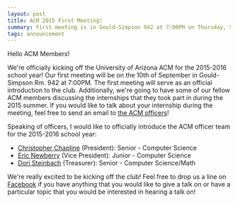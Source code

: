 ```yaml
---
layout: post
title: ACM 2015 First Meeting!
summary: First meeting is in Gould-Simpson 942 at 7:00PM on Thursday, September 10th.
tags: announcement
---
```


Hello ACM Members!

We're officially kicking off the University of Arizona ACM for the 2015-2016 school year! Our first
meeting will be on the 10th of September in Gould-Simpson Rm. 942 at 7:00PM. The first meeting will
serve as an official introduction to the club. Additionally, we're going to have some of our fellow
ACM members discussing the internships that they took part in during the 2015 summer. If you would
like to talk about your internship during the meeting, feel free to send an email to [the ACM
officers](mailto:acmofficers@cs.arizona.edu)!

Speaking of officers, I would like to officially introduce the ACM officer team for the 2015-2016
school year:

* [Christopher Chapline](mailto:cachapline8@cs.arizona.edu) (President): Senior - Computer Science
* [Eric Newberry](mailto:enewberry@cs.arizona.edu) (Vice President): Junior - Computer Science
* [Dori Steinbach](mailto:dsteinbach@cs.arizona.edu) (Treasurer): Senior - Computer Science/Math

We're really excited to be kicking off the club! Feel free to drop us a line on
[Facebook](https://www.facebook.com/groups/346480612129652/) if you have anything that you would
like to give a talk on or have a particular topic that you would be interested in hearing a talk
on!
